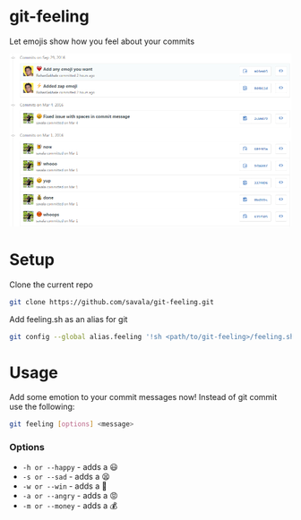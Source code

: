 # git-feeling
Let emojis show how you feel about your commits

![Showcase](https://github.com/savala/git-feeling/blob/master/screenshots/screenshot.png)

# Setup
Clone the current repo


```sh
git clone https://github.com/savala/git-feeling.git
```


Add feeling.sh as an alias for git


```sh
git config --global alias.feeling '!sh <path/to/git-feeling>/feeling.sh'
```


# Usage
Add some emotion to your commit messages now! Instead of git commit use the following:


```sh
git feeling [options] <message>
```


### Options
* `-h or --happy` - adds a :smiley:
* `-s or --sad` - adds a :tired_face:
* `-w or --win` - adds a :beer:
* `-a or --angry` - adds a :rage:
* `-m or --money` - adds a :moneybag:
